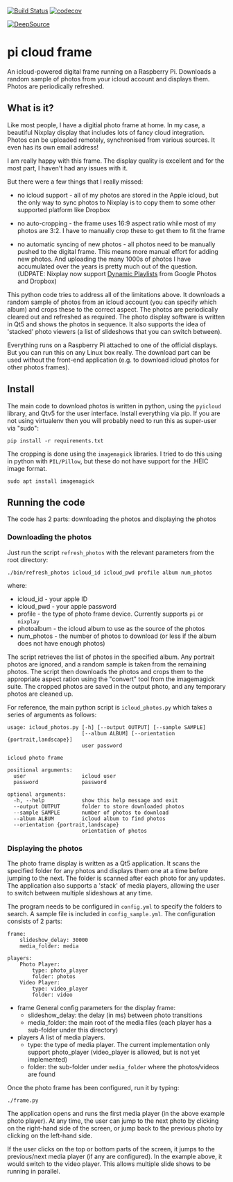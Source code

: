 [![Build Status](https://travis-ci.org/paulknewton/pi-cloud-frame.svg?branch=master)](https://travis-ci.org/paulknewton/pi-cloud-frame)
[![codecov](https://codecov.io/gh/paulknewton/pi-cloud-frame/branch/master/graph/badge.svg)](https://codecov.io/gh/paulknewton/pi-cloud-frame)

[![DeepSource](https://static.deepsource.io/deepsource-badge-light.svg)](https://deepsource.io/gh/paulknewton/pi-cloud-frame/?ref=repository-badge)
# pi cloud frame

An icloud-powered digital frame running on a Raspberry Pi.
Downloads a random sample of photos from your icloud account and displays them. Photos are periodically refreshed.

## What is it?

Like most people, I have a digitial photo frame at home. In my case, a beautiful Nixplay display that includes lots of fancy cloud integration. Photos can be uploaded remotely, synchronised from various sources. It even has its own email address!

I am really happy with this frame. The display quality is excellent and for the most part, I haven't had any issues with it.

But there were a few things that I really missed:
* no icloud support - all of my photos are stored in the Apple icloud, but the only way to sync photos to Nixplay is to copy them to some other supported platform like Dropbox

* no auto-cropping - the frame uses 16:9 aspect ratio while most of my photos are 3:2. I have to manually crop these to get them to fit the frame

* no automatic syncing of new photos - all photos need to be manually pushed to the digital frame. This means more manual effort for adding new photos. And uploading the many 1000s of photos I have accumulated over the years is pretty much out of the question. (UDPATE: Nixplay now support [Dynamic Playlists](https://blog.nixplay.com/2018/10/nixplays-dynamic-playlists-explained) from Google Photos and Dropbox)

This python code tries to address all of the limitations above. It downloads a random sample of photos from an icloud account (you can specify which album) and crops these to the correct aspect. The photos are periodically cleared out and refreshed as required. The photo display software is written in Qt5 and shows the photos in sequence. It also supports the idea of 'stacked' photo viewers (a list of slideshows that you can switch between).

Everything runs on a Raspberry Pi attached to one of the official displays. But you can run this on any Linux box really. The download part can be used without the front-end application (e.g. to download icloud photos for other photos frames).

## Install

The main code to download photos is written in python, using the ```pyicloud``` library, and Qtv5 for the user interface. Install everything via pip. If you are not using virtualenv then you will probably need to run this as super-user via "sudo":

```
pip install -r requirements.txt
```

The cropping is done using the ```imagemagick``` libraries. I tried to do this using in python with ```PIL/Pillow```, but these do not have support for the .HEIC image format.

```
sudo apt install imagemagick
```

## Running the code

The code has 2 parts: downloading the photos and displaying the photos

### Downloading the photos

Just run the script ```refresh_photos``` with the relevant parameters from the root directory:

```
./bin/refresh_photos icloud_id icloud_pwd profile album num_photos
```
where:
* icloud_id - your apple ID
* icloud_pwd - your apple password
* profile - the type of photo frame device. Currently supports ```pi``` or ```nixplay```
* photoalbum - the icloud album to use as the source of the photos
* num_photos - the number of photos to download (or less if the album does not have enough photos)

The script retrieves the list of photos in the specified album. Any portrait photos are ignored, and a random sample is taken from the remaining photos. The script then downloads the photos and crops them to the appropriate aspect ration using the "convert" tool from the imagemagick suite. The cropped photos are saved in the output photo, and any temporary photos are cleaned up.

For reference, the main python script is ```icloud_photos.py``` which takes a series of arguments as follows:
```
usage: icloud_photos.py [-h] [--output OUTPUT] [--sample SAMPLE]
                        [--album ALBUM] [--orientation {portrait,landscape}]
                        user password

icloud photo frame

positional arguments:
  user                  icloud user
  password              password

optional arguments:
  -h, --help            show this help message and exit
  --output OUTPUT       folder to store downloaded photos
  --sample SAMPLE       number of photos to download
  --album ALBUM         icloud album to find photos
  --orientation {portrait,landscape}
                        orientation of photos
```


### Displaying the photos

The photo frame display is written as a Qt5 application. It scans the specified folder for any photos and displays them one at a time before jumping to the next. The folder is scanned after each photo for any updates. The application also supports a 'stack' of media players, allowing the user to switch between multiple slideshows at any time.

The program needs to be configured in ```config.yml``` to specify the folders to search. A sample file is included in ```config_sample.yml```. The configuration consists of 2 parts:

```
frame:
    slideshow_delay: 30000
    media_folder: media

players:
    Photo Player:
        type: photo_player
        folder: photos
    Video Player:
        type: video_player
        folder: video
```
* frame
    General config parameters for the display frame:
    * slideshow_delay: the delay (in ms) between photo transitions
    * media_folder: the main root of the media files (each player has a sub-folder under this directory)
* players
    A list of media players.
    * type: the type of media player. The current implementation only support photo_player (video_player is allowed, but is not yet implemented)
    * folder: the sub-folder under ```media_folder``` where the photos/videos are found

Once the photo frame has been configured, run it by typing:
```
./frame.py
```

The application opens and runs the first media player (in the above example photo player). At any time, the user can jump to the next photo by clicking on the right-hand side of the screen, or jump back to the previous photo by clicking on the left-hand side.

If the user clicks on the top or bottom parts of the screen, it jumps to the previous/next media player (if any are configured). In the example above, it would switch to the video player. This allows multiple slide shows to be running in parallel.
